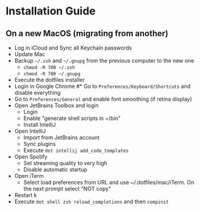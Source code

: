 # Installation Guide

## On a new MacOS (migrating from another)
* Log in iCloud and Sync all Keychain passwords
* Update Mac 
* Backup `~/.ssh` and `~/.gnupg` from the previous computer to the new one
  - `chmod -R 700 ~/.ssh`
  - `chmod -R 700 ~/.gnupg`
* Execute the dotfiles installer
* Login in Google Chrome
#* Go to `Preferences/Keyboard/Shortcuts` and disable everything
* Go to `Preferences/General` and enable font smoothing (if retina display)
* Open JetBrains Toolbox and login
  - Login
  - Enable "generate shell scripts in ~/bin"
  - Install IntelliJ
* Open IntelliJ
  - Import from JetBrains account
  - Sync plugins
  - Execute `dot intellij add_code_templates`
* Open Spotify
  - Set streaming quality to very high
  - Disable automatic startup
* Open iTerm
  - Select load preferences from URL and use ~/.dotfiles/mac/iTerm. On the next prompt select "NOT copy"
* Restart
k
* Execute `dot shell zsh reload_completions` and then `compinit`
